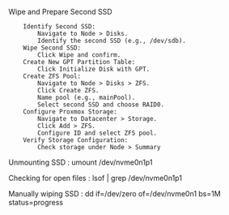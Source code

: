 Wipe and Prepare Second SSD
   
        Identify Second SSD:
            Navigate to Node > Disks.
            Identify the second SSD (e.g., /dev/sdb).
        Wipe Second SSD:
            Click Wipe and confirm.
        Create New GPT Partition Table:
            Click Initialize Disk with GPT.
        Create ZFS Pool:
            Navigate to Node > Disks > ZFS.
            Click Create ZFS.
            Name pool (e.g., mainPool).
            Select second SSD and choose RAID0.
        Configure Proxmox Storage:
            Navigate to Datacenter > Storage.
            Click Add > ZFS.
            Configure ID and select ZFS pool.
        Verify Storage Configuration:
            Check storage under Node > Summary


Unmounting SSD
: umount /dev/nvme0n1p1

Checking for open files
: lsof | grep /dev/nvme0n1p1

Manually wiping SSD
: dd if=/dev/zero of=/dev/nvme0n1 bs=1M status=progress
